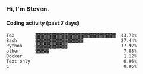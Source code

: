### Hi, I'm Steven.

#### Coding activity (past 7 days)
```
TeX        ▓▓▓▓▓▓▓▓▓▓▓▓▓▓▓▓▓▓▓▓▓▓▓▓▓▓▓▓▓▓  43.73%
Bash       ▓▓▓▓▓▓▓▓▓▓▓▓▓▓▓▓▓▓              27.44%
Python     ▓▓▓▓▓▓▓▓▓▓▓▓                    17.92%
other      ▓▓▓▓▓                            7.88%
Docker                                      1.12%
Text only                                   0.96%
C                                           0.95%
```
